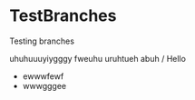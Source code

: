 # TestBranches
Testing branches

uhuhuuuyiygggy
fweuhu uruhtueh 
abuh
/ Hello

* ewwwfewf
* wwwgggee
